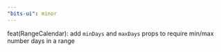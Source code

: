 ```yaml
---
"bits-ui": minor
---
```


feat(RangeCalendar): add `minDays` and `maxDays` props to require min/max number days in a range
